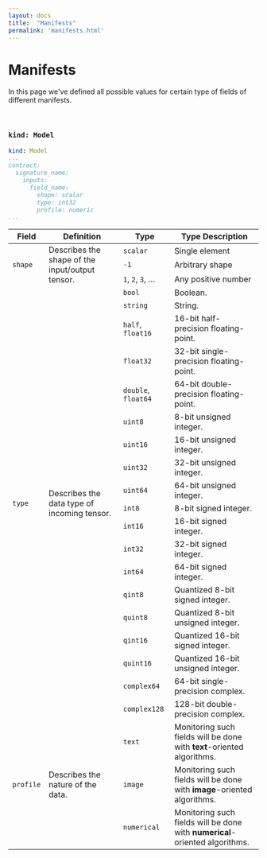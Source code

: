 ```yaml
---
layout: docs
title:  "Manifests"
permalink: 'manifests.html'
---
```


# Manifests

In this page we've defined all possible values for certain type of fields of different manifests. 

<br> 

### `kind: Model` 

```yaml
kind: Model
...
contract:
  signature_name:
    inputs:
      field_name:
        shape: scalar
        type: int32
        profile: numeric
...
``` 

<div class="flexible-table">
    <table>
        <thead>
            <tr>
                <th>Field</th>
                <th>Definition</th>
                <th>Type</th>
                <th>Type Description</th>
            </tr>
        </thead>
        <tbody>
            <tr>
                <td rowspan="3"><code>shape</code></td>
                <td rowspan="3">Describes the shape of the input/output tensor.</td>
                <td><code>scalar</code></td>
                <td>Single element</td>
            </tr>
            <tr>
                <td><code>-1</code></td>
                <td>Arbitrary shape</td>
            </tr>
            <tr>
                <td><code>1</code>, <code>2</code>, <code>3</code>, …</td>
                <td>Any positive number</td>
            </tr>
            <tr>
                <td rowspan="19"><code>type</code></td>
                <td rowspan="19">Describes the data type of incoming tensor.</td>
                <td><code>bool</code></td>
                <td>Boolean.</td>
            </tr>
            <tr>
                <td><code>string</code></td>
                <td>String.</td>
            </tr>
            <tr>
                <td><code>half</code>, <code>float16</code></td>
                <td>16-bit half-precision floating-point.</td>
            </tr>
            <tr>
                <td><code>float32</code></td>
                <td>32-bit single-precision floating-point.</td>
            </tr>
            <tr>
                <td><code>double</code>, <code>float64</code></td>
                <td>64-bit double-precision floating-point.</td>
            </tr>
            <tr>
                <td><code>uint8</code></td>
                <td>8-bit unsigned integer.</td>
            </tr>
            <tr>
                <td><code>uint16</code></td>
                <td>16-bit unsigned integer.</td>
            </tr>
            <tr>
                <td><code>uint32</code></td>
                <td>32-bit unsigned integer.</td>
            </tr>
            <tr>
                <td><code>uint64</code></td>
                <td>64-bit unsigned integer.</td>
            </tr>
            <tr>
                <td><code>int8</code></td>
                <td>8-bit signed integer.</td>
            </tr>
            <tr>
                <td><code>int16</code></td>
                <td>16-bit signed integer.</td>
            </tr>
            <tr>
                <td><code>int32</code></td>
                <td>32-bit signed integer.</td>
            </tr>
            <tr>
                <td><code>int64</code></td>
                <td>64-bit signed integer.</td>
            </tr>
            <tr>
                <td><code>qint8</code></td>
                <td>Quantized 8-bit signed integer.</td>
            </tr>
            <tr>
                <td><code>quint8</code></td>
                <td>Quantized 8-bit unsigned integer.</td>
            </tr>
            <tr>
                <td><code>qint16</code></td>
                <td>Quantized 16-bit signed integer.</td>
            </tr>
            <tr>
                <td><code>quint16</code></td>
                <td>Quantized 16-bit unsigned integer.</td>
            </tr>
            <tr>
                <td><code>complex64</code></td>
                <td>64-bit single-precision complex.</td>
            </tr>
            <tr>
                <td><code>complex128</code></td>
                <td>128-bit double-precision complex.</td>
            </tr>
            <tr>
                <td rowspan="3"><code>profile</code></td>
                <td rowspan="3">Describes the nature of the data.</td>
                <td><code>text</code></td>
                <td>Monitoring such fields will be done with <b>text</b>-oriented algorithms.</td>
            </tr>
            <tr>
                <td><code>image</code></td>
                <td>Monitoring such fields will be done with <b>image</b>-oriented algorithms.</td>
            </tr>
            <tr>
                <td><code>numerical</code></td>
                <td>Monitoring such fields will be done with <b>numerical</b>-oriented algorithms.</td>
            </tr>
        </tbody>
    </table>
</div>